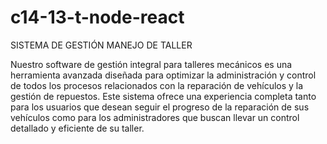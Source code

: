 # c14-13-t-node-react
SISTEMA DE GESTIÓN MANEJO DE TALLER

Nuestro software de gestión integral para talleres mecánicos es una herramienta avanzada diseñada para optimizar la administración y control de todos los procesos relacionados con la reparación de vehículos y la gestión de repuestos. Este sistema ofrece una experiencia completa tanto para los usuarios que desean seguir el progreso de la reparación de sus vehículos como para los administradores que buscan llevar un control detallado y eficiente de su taller.


